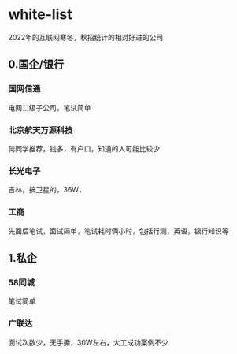 # white-list
2022年的互联网寒冬，秋招统计的相对好进的公司
## 0.国企/银行

### 国网信通
电网二级子公司，笔试简单
### 北京航天万源科技
何同学推荐，钱多，有户口，知道的人可能比较少
### 长光电子
吉林，搞卫星的，36W，
### 工商
先面后笔试，面试简单，笔试耗时俩小时，包括行测，英语，银行知识等

## 1.私企
### 58同城
笔试简单
### 广联达
面试次数少，无手撕，30W左右，大工成功案例不少
